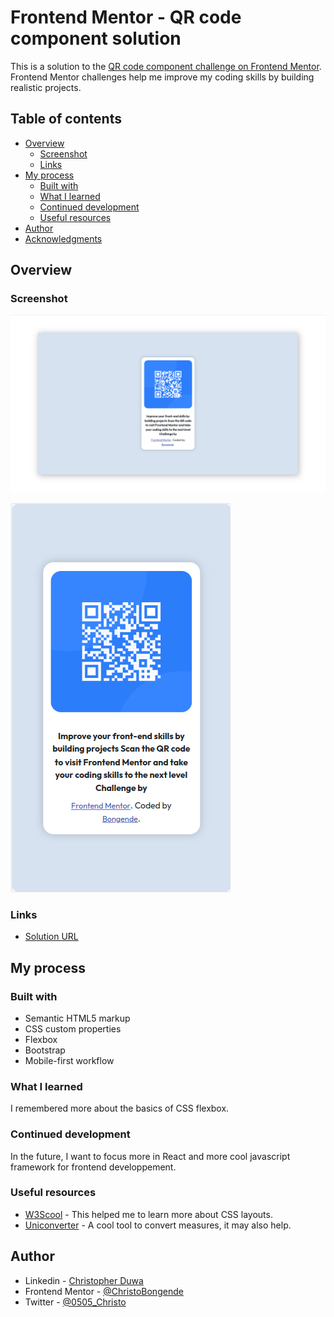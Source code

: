 # Frontend Mentor - QR code component solution

This is a solution to the [QR code component challenge on Frontend Mentor](https://www.frontendmentor.io/challenges/qr-code-component-iux_sIO_H). Frontend Mentor challenges help me improve my coding skills by building realistic projects.

## Table of contents

- [Overview](#overview)
  - [Screenshot](#screenshot)
  - [Links](#links)
- [My process](#my-process)
  - [Built with](#built-with)
  - [What I learned](#what-i-learned)
  - [Continued development](#continued-development)
  - [Useful resources](#useful-resources)
- [Author](#author)
- [Acknowledgments](#acknowledgments)

## Overview

### Screenshot

![1689096492006](image/README-template/1689096492006.png)

![1689097222331](image/README-template/1689097222331.png)

### Links

- [Solution URL](https://github.com/bongende/Qr-code-component.git)

## My process

### Built with

- Semantic HTML5 markup
- CSS custom properties
- Flexbox
- Bootstrap
- Mobile-first workflow

### What I learned

I remembered more about the basics of CSS flexbox.

### Continued development

In the future, I want to focus more in React and more cool javascript framework for frontend developpement.

### Useful resources

- [W3Scool](https://www.w3schools.com/css/css_align.asp) - This helped me to learn more about CSS layouts.
- [Uniconverter](https://www.unitconverters.net/typography/centimeter-to-pixel-x.htm) - A cool tool to convert measures, it may also help.

## Author

- Linkedin - [Christopher Duwa](www.linkedin.com/in/christopherduwa)
- Frontend Mentor - [@ChristoBongende](https://www.frontendmentor.io/profile/yourusername)
- Twitter - [@0505_Christo](https://www.twitter.com/yourusername)
